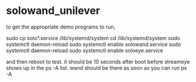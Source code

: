 # solowand_unilever

to get the appropriate demo programs to run,

sudo cp solo*.service /lib/systemd/system
cd /lib/systemd/system
sudo systemctl daemon-reload
sudo systemctl enable solowand.service
sudo systemctl daemon-reload
sudo systemctl enable soloeye.service

and then reboot to test.  it should be 10 seconds after boot before streameye shows up in the ps -A list.  wand should be there as soon as you can run ps -A

